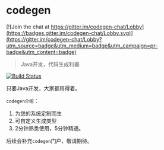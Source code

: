 codegen
======================

[![Join the chat at https://gitter.im/codegen-chat/Lobby](https://badges.gitter.im/codegen-chat/Lobby.svg)](https://gitter.im/codegen-chat/Lobby?utm_source=badge&utm_medium=badge&utm_campaign=pr-badge&utm_content=badge)
> Java开发，代码生成利器

[![Build Status](https://travis-ci.org/Lynzabo/codegen.svg?branch=master)](https://travis-ci.org/Lynzabo/codegen)


只要Java开发，大家都用得着。

`codegen介绍`：
1. 为您的系统定制而生
2. 可自定义生成类型
3. 2分钟熟悉使用，5分钟精通。

后续会补充`codegen`门户，敬请期待。

